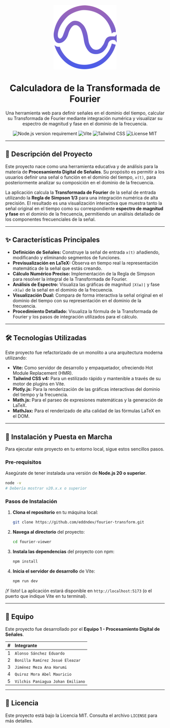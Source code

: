 <div align="center">
  <img src="./assets/logo.svg" alt="Logo del Proyecto" width="200">
  <br/>
  <h1>
    <b>Calculadora de la Transformada de Fourier</b>
  </h1>
  <p>
    Una herramienta web para definir señales en el dominio del tiempo, calcular su Transformada de Fourier mediante integración numérica y visualizar su espectro de magnitud y fase en el dominio de la frecuencia.
  </p>
</div>

<div align="center">
  <img src="https://img.shields.io/badge/Node.js-%3E%3D20-8A2BE2?style=for-the-badge&logo=node.js&logoColor=white" alt="Node.js version requirement">
  <img src="https://img.shields.io/badge/Vite-646CFF?style=for-the-badge&logo=vite&logoColor=white" alt="Vite">
  <img src="https://img.shields.io/badge/Tailwind_CSS-9370DB?style=for-the-badge&logo=tailwind-css&logoColor=white" alt="Tailwind CSS">
  <img src="https://img.shields.io/badge/License-MIT-9370DB?style=for-the-badge" alt="License MIT">
</div>

---

## 📜 Descripción del Proyecto

Este proyecto nace como una herramienta educativa y de análisis para la materia de **Procesamiento Digital de Señales**. Su propósito es permitir a los usuarios definir una señal o función en el dominio del tiempo, `x(t)`, para posteriormente analizar su composición en el dominio de la frecuencia.

La aplicación calcula la **Transformada de Fourier** de la señal de entrada utilizando la **Regla de Simpson 1/3** para una integración numérica de alta precisión. El resultado es una visualización interactiva que muestra tanto la señal original en el tiempo como su correspondiente **espectro de magnitud y fase** en el dominio de la frecuencia, permitiendo un análisis detallado de los componentes frecuenciales de la señal.

---

## ✨ Características Principales

* **Definición de Señales:** Construye la señal de entrada `x(t)` añadiendo, modificando y eliminando segmentos de funciones.
* **Previsualización en LaTeX:** Observa en tiempo real la representación matemática de la señal que estás creando.
* **Cálculo Numérico Preciso:** Implementación de la Regla de Simpson para resolver la integral de la Transformada de Fourier.
* **Análisis de Espectro:** Visualiza las gráficas de magnitud `|X(ω)|` y fase `∠X(ω)` de la señal en el dominio de la frecuencia.
* **Visualización Dual:** Compara de forma interactiva la señal original en el dominio del tiempo con su representación en el dominio de la frecuencia.
* **Procedimiento Detallado:** Visualiza la fórmula de la Transformada de Fourier y los pasos de integración utilizados para el cálculo.

---

## 🛠️ Tecnologías Utilizadas

Este proyecto fue refactorizado de un monolito a una arquitectura moderna utilizando:

* **Vite:** Como servidor de desarrollo y empaquetador, ofreciendo Hot Module Replacement (HMR).
* **Tailwind CSS v4:** Para un estilizado rápido y mantenible a través de su motor de plugins en Vite.
* **Plotly.js:** Para la renderización de las gráficas interactivas del dominio del tiempo y la frecuencia.
* **Math.js:** Para el parseo de expresiones matemáticas y la generación de LaTeX.
* **MathJax:** Para el renderizado de alta calidad de las fórmulas LaTeX en el DOM.

---

## 🚀 Instalación y Puesta en Marcha

Para ejecutar este proyecto en tu entorno local, sigue estos sencillos pasos.

### **Pre-requisitos**

Asegúrate de tener instalada una versión de **Node.js 20 o superior**.

```bash
node -v
# Debería mostrar v20.x.x o superior
````

### **Pasos de Instalación**

1.  **Clona el repositorio** en tu máquina local:

    ```bash
    git clone https://github.com/eddndev/fourier-transform.git
    ```

2.  **Navega al directorio** del proyecto:

    ```bash
    cd fourier-viewer
    ```

3.  **Instala las dependencias** del proyecto con npm:

    ```bash
    npm install
    ```

4.  **Inicia el servidor de desarrollo** de Vite:

    ```bash
    npm run dev
    ```

¡Y listo\! La aplicación estará disponible en `http://localhost:5173` (o el puerto que indique Vite en tu terminal).

-----

## 👥 Equipo

Este proyecto fue desarrollado por el **Equipo 1 - Procesamiento Digital de Señales**.

| \# | Integrante                    |
| :-: | :---------------------------- |
| 1 | `Alonso Sánchez Eduardo`        |
| 2 | `Bonilla Ramírez Josué Eleazar` |
| 3 | `Jiménez Meza Ana Harumi`       |
| 4 | `Quiroz Mora Abel Mauricio`     |
| 5 | `Vilchis Paniagua Johan Emiliano` |

-----

## 📄 Licencia

Este proyecto está bajo la Licencia MIT. Consulta el archivo `LICENSE` para más detalles.

```